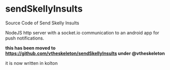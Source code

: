 # sendSkellyInsults
Source Code of Send Skelly Insults

NodeJS http server with a socket.io communication to an android app for push notifications.

**this has been moved to https://github.com/vtheskeleton/sendSkellyInsults under @vtheskeleton**

it is now written in kolton
